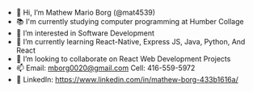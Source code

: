 - 👋 Hi, I’m Mathew Mario Borg (@mat4539)
- 📚 I'm currently studying computer programming at Humber Collage
- 👀 I’m interested in Software Development
- 🌱 I’m currently learning React-Native, Express JS, Java, Python, And React
- 💞️ I’m looking to collaborate on React Web Development Projects
- 📫 Email: mborg0020@gmail.com Cell: 416-559-5972
- 💼 LinkedIn: https://www.linkedin.com/in/mathew-borg-433b1616a/

<!---
mat4539/mat4539 is a ✨ special ✨ repository because its `README.md` (this file) appears on your GitHub profile.
You can click the Preview link to take a look at your changes.
--->
